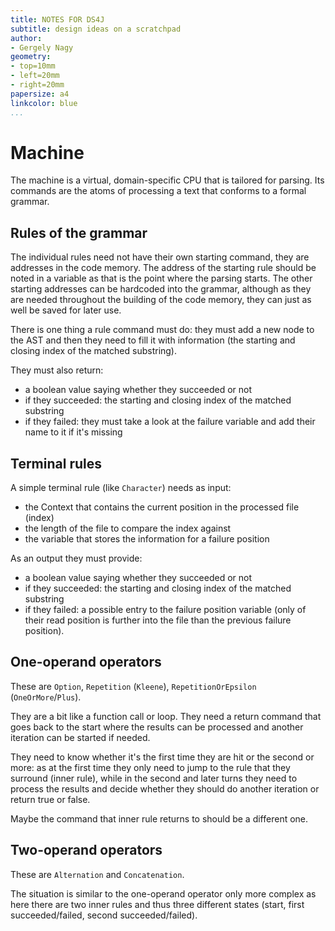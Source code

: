 ```yaml
---
title: NOTES FOR DS4J
subtitle: design ideas on a scratchpad
author:
- Gergely Nagy
geometry:
- top=10mm
- left=20mm
- right=20mm
papersize: a4
linkcolor: blue
...
```


# Machine
The machine is a virtual, domain-specific CPU that is tailored for parsing. Its
commands are the atoms of processing a text that conforms to a formal grammar.

## Rules of the grammar
The individual rules need not have their own starting command, they are
addresses in the code memory. The address of the starting rule should be noted
in a variable as that is the point where the parsing starts. The other starting
addresses can be hardcoded into the grammar, although as they are needed
throughout the building of the code memory, they can just as well be saved for
later use.

There is one thing a rule command must do: they must add a new node to the AST
and then they need to fill it with information (the starting and closing index
of the matched substring).

They must also return:

- a boolean value saying whether they succeeded or not
- if they succeeded: the starting and closing index of the matched substring
- if they failed: they must take a look at the failure variable and add their
  name to it if it's missing

## Terminal rules
A simple terminal rule (like `Character`) needs as input:

- the Context that contains the current position in the processed file (index)
- the length of the file to compare the index against
- the variable that stores the information for a failure position

As an output they must provide:

- a boolean value saying whether they succeeded or not
- if they succeeded: the starting and closing index of the matched substring
- if they failed: a possible entry to the failure position variable (only of
  their read position is further into the file than the previous failure
  position).

## One-operand operators
These are `Option`, `Repetition` (`Kleene`), `RepetitionOrEpsilon`
(`OneOrMore`/`Plus`).

They are a bit like a function call or loop. They need a return command that
goes back to the start where the results can be processed and another iteration
can be started if needed.

They need to know whether it's the first time they are hit or the second or
more: as at the first time they only need to jump to the rule that they surround
(inner rule), while in the second and later turns they need to process the
results and decide whether they should do another iteration or return true or
false.

Maybe the command that inner rule returns to should be a different one.

## Two-operand operators
These are `Alternation` and `Concatenation`.

The situation is similar to the one-operand operator only more complex as here
there are two inner rules and thus three different states (start, first
succeeded/failed, second succeeded/failed).
